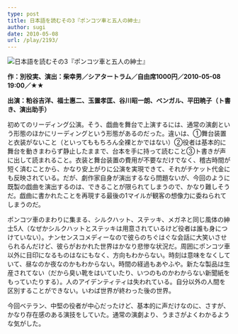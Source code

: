 ```yaml
---
type: post
title: 日本語を読むその3『ポンコツ車と五人の紳士』
author: sugi
date: 2010-05-08
url: /play/2193/
---
```

<img src="/images/play/20100508.jpg" alt="日本語を読むその3『ポンコツ車と五人の紳士』" class="alignleft" />

**作：別役実、演出：柴幸男／シアタートラム／自由席1000円／2010-05-08 19:00／★★**

**出演：粕谷吉洋、福士惠二、玉置孝匡、谷川昭一朗、ベンガル、平田暁子（ト書き、演出助手）**

初めてのリーディング公演。そう、戯曲を舞台で上演するには、通常の演劇という形態のほかにリーディングという形態があるのだった。違いは、①舞台装置と衣装がないこと（といってももちろん全裸とかではない）②役者は基本的に舞台を動きまわらず静止したままで、台本を手に持って読むこと③ト書きが声に出して読まれること。衣装と舞台装置の費用が不要なだけでなく、稽古時間が短く済むことから、かなり安上がりに公演を実現できて、それがチケット代金にも反映されている。だが、劇作家自身が演出するなら問題ないが、今回のように既製の戯曲を演出するのは、できることが限られてしまうので、かなり難しそうだ。戯曲に書かれたことを再現する最後の1マイルが観客の想像力に委ねられてしまうのだ。

ポンコツ車のまわりに集まる、シルクハット、ステッキ、メガネと同じ風体の紳士5人（なぜかシルクハットとステッキは用意されているけど役者は誰も身につけていない）。ナンセンスコメディーなので彼らのちぐはぐな会話に大笑いさせられるんだけど、彼らがおかれた世界はかなり悲惨な状況だ。周囲にポンコツ車以外に目印になるものはなにもなく、方向もわからない。時刻は意味をなくしていて、昼なのか夜なのかもわからない。時間の経過もあやふや。新たな製品は生産されてない（だから臭い靴をはいていたり、いつのものかわからない新聞紙をもっていたりする）。人のアイデンティティは失われている。自分以外の人間を区別することができない。いわば世界が終わった後の世界。

今回ベテラン、中堅の役者が中心だったけど、基本的に声だけなのに、さすが、かなり存在感のある演技をしていた。通常の演劇より、うまさがよくわかるような気がした。
